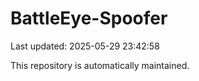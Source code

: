 # BattleEye-Spoofer

Last updated: 2025-05-29 23:42:58

This repository is automatically maintained.
